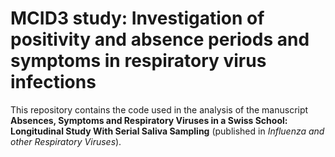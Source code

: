 # MCID3 study: Investigation of positivity and absence periods and symptoms in respiratory virus infections
This repository contains the code used in the analysis of the manuscript **Absences, Symptoms and Respiratory Viruses in a Swiss School: Longitudinal Study With Serial Saliva Sampling** (published in *Influenza and other Respiratory Viruses*).
